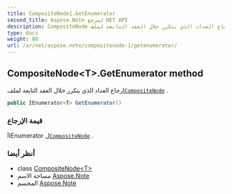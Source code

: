 ```yaml
---
title: CompositeNode1.GetEnumerator
second_title: Aspose.Note لمرجع NET API
description: CompositeNode طريقة. إرجاع العداد الذي يتكرر خلال العقد التابعة لملفCompositeNode .
type: docs
weight: 80
url: /ar/net/aspose.note/compositenode-1/getenumerator/
---
```

## CompositeNode&lt;T&gt;.GetEnumerator method

إرجاع العداد الذي يتكرر خلال العقد التابعة لملف[`CompositeNode`](../) .

```csharp
public IEnumerator<T> GetEnumerator()
```

### قيمة الإرجاع

أIEnumerator ل[`CompositeNode`](../) .

### أنظر أيضا

* class [CompositeNode&lt;T&gt;](../)
* مساحة الاسم [Aspose.Note](../../compositenode-1/)
* المجسم [Aspose.Note](../../../)


